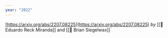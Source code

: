 ```yaml
---
year: "2022"
---
```

[https://arxiv.org/abs/2207.08225](https://arxiv.org/abs/2207.08225)
_by_ [[👤 Eduardo Reck Miranda]] and [[👤 Brian Siegelwax]]